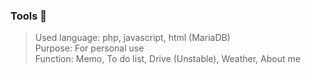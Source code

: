 ### Tools 🧰

> Used language: php, javascript, html (MariaDB)  
> Purpose: For personal use  
> Function: Memo, To do list, Drive (Unstable), Weather, About me  